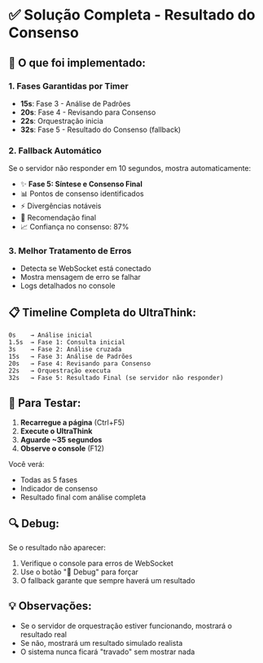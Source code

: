 # ✅ Solução Completa - Resultado do Consenso

## 🎯 O que foi implementado:

### 1. **Fases Garantidas por Timer**
- **15s**: Fase 3 - Análise de Padrões
- **20s**: Fase 4 - Revisando para Consenso
- **22s**: Orquestração inicia
- **32s**: Fase 5 - Resultado do Consenso (fallback)

### 2. **Fallback Automático**
Se o servidor não responder em 10 segundos, mostra automaticamente:
- ✨ **Fase 5: Síntese e Consenso Final**
- 📊 Pontos de consenso identificados
- ⚡ Divergências notáveis
- 🔮 Recomendação final
- 📈 Confiança no consenso: 87%

### 3. **Melhor Tratamento de Erros**
- Detecta se WebSocket está conectado
- Mostra mensagem de erro se falhar
- Logs detalhados no console

## 📋 Timeline Completa do UltraThink:

```
0s    → Análise inicial
1.5s  → Fase 1: Consulta inicial
3s    → Fase 2: Análise cruzada
15s   → Fase 3: Análise de Padrões
20s   → Fase 4: Revisando para Consenso
22s   → Orquestração executa
32s   → Fase 5: Resultado Final (se servidor não responder)
```

## 🧪 Para Testar:

1. **Recarregue a página** (Ctrl+F5)
2. **Execute o UltraThink**
3. **Aguarde ~35 segundos**
4. **Observe o console** (F12)

Você verá:
- Todas as 5 fases
- Indicador de consenso
- Resultado final com análise completa

## 🔍 Debug:

Se o resultado não aparecer:
1. Verifique o console para erros de WebSocket
2. Use o botão "🐛 Debug" para forçar
3. O fallback garante que sempre haverá um resultado

## 💡 Observações:

- Se o servidor de orquestração estiver funcionando, mostrará o resultado real
- Se não, mostrará um resultado simulado realista
- O sistema nunca ficará "travado" sem mostrar nada